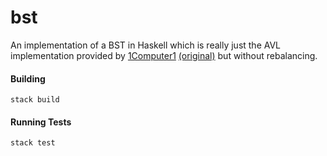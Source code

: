 # bst

An implementation of a BST in Haskell which is really just the AVL implementation provided by [1Computer1](https://github.com/1Computer1/) [(original)](https://gist.github.com/1Computer1/31dcae288620f27a0746e5cfcd511617) but without rebalancing.

#### Building
```
stack build
```

#### Running Tests
```
stack test
```
